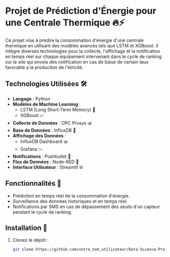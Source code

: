# Projet de Prédiction d'Énergie pour une Centrale Thermique 🔥⚡

Ce projet vise à prédire la consommation d'énergie d'une centrale thermique en utilisant des modèles avancés tels que LSTM et XGBoost. Il intègre diverses technologies pour la collecte, l'affichage et la notification en temps réel sur chaque équipement intervenant dans le cycle de ranking sur le site qui envois des notification en cas de baise de certain taux favorable a la produciton de l'etricité.

## Technologies Utilisées 🛠️
- **Langage** : Python
- **Modèles de Machine Learning** :
  - LSTM (Long Short-Term Memory) 🧠
  - XGBoost 📈
- **Collecte de Données** : OPC Prosys 📊
- **Base de Données** : InfluxDB 💾
- **Affichage des Données** :
  - InfluxDB Dashboard 📊
  - Grafana 📉
- **Notifications** : Pushbullet 📱
- **Flux de Données** : Node-RED 🔄
- **Interface Utilisateur** : Streamlit 🌐

## Fonctionnalités 🚀
- Prédiction en temps réel de la consommation d'énergie.
- Surveillance des données historiques et en temps réel.
- Notifications par SMS en cas de dépassement des seuils d'un capteur pendant le cycle de ranking.

## Installation 🔧

1. Clonez le dépôt :
   ```bash
   git clone https://github.com/votre_nom_utilisateur/Data-Science-Project-to-energy-prediction-for-a-thermal-power-plant.git

